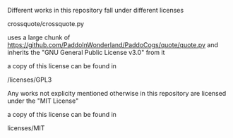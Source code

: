 Different works in this repository fall under different licenses

crossquote/crossquote.py

uses a large chunk of https://github.com/PaddoInWonderland/PaddoCogs/quote/quote.py and inherits the "GNU General Public License v3.0" from it


a copy of this license can be found in

/licenses/GPL3


Any works not explicity mentioned otherwise in this repository
are licensed under the "MIT License"

a copy of this license can be found in 

licenses/MIT
